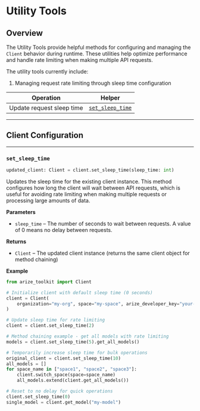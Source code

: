 # Utility Tools

## Overview

The Utility Tools provide helpful methods for configuring and managing the `Client` behavior during runtime. These utilities help optimize performance and handle rate limiting when making multiple API requests.

The utility tools currently include:

1. Managing request rate limiting through sleep time configuration

| Operation | Helper |
|-----------|--------|
| Update request sleep time | [`set_sleep_time`](#set_sleep_time) |

______________________________________________________________________

## Client Configuration

______________________________________________________________________

### `set_sleep_time`

```python
updated_client: Client = client.set_sleep_time(sleep_time: int)
```

Updates the sleep time for the existing client instance. This method configures how long the client will wait between API requests, which is useful for avoiding rate limiting when making multiple requests or processing large amounts of data.

**Parameters**

- `sleep_time` – The number of seconds to wait between requests. A value of 0 means no delay between requests.

**Returns**

- `Client` – The updated client instance (returns the same client object for method chaining)

**Example**

```python
from arize_toolkit import Client

# Initialize client with default sleep time (0 seconds)
client = Client(
    organization="my-org", space="my-space", arize_developer_key="your-api-key"
)

# Update sleep time for rate limiting
client = client.set_sleep_time(2)

# Method chaining example - get all models with rate limiting
models = client.set_sleep_time(5).get_all_models()

# Temporarily increase sleep time for bulk operations
original_client = client.set_sleep_time(10)
all_models = []
for space_name in ["space1", "space2", "space3"]:
    client.switch_space(space=space_name)
    all_models.extend(client.get_all_models())

# Reset to no delay for quick operations
client.set_sleep_time(0)
single_model = client.get_model("my-model")
```

